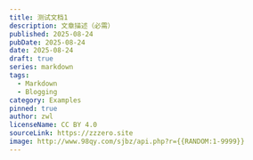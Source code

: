 ```yaml
---
title: 测试文档1
description: 文章描述（必需）
published: 2025-08-24
pubDate: 2025-08-24
date: 2025-08-24
draft: true
series: markdown
tags:
  - Markdown
  - Blogging
category: Examples
pinned: true
author: zwl
licenseName: CC BY 4.0
sourceLink: https://zzzero.site
image: http://www.98qy.com/sjbz/api.php?r={{RANDOM:1-9999}}
---
```

